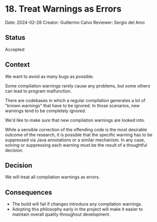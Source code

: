 # 18. Treat Warnings as Errors

Date: 2024-02-28
Creator: Guillermo Calvo
Reviewer: Sergio del Amo

## Status

Accepted


## Context

We want to avoid as many bugs as possible.

Some compilation warnings rarely cause any problems, but some others can lead to program malfunction.

There are codebases in which a regular compilation generates a lot of "known warnings" that have to be ignored.
In those scenarios, new warnings tend to be completely ignored.

We'd like to make sure that new compilation warnings are looked into.

While a sensible correction of the offending code is the most desirable outcome of the research,
it is possible that the specific warning has to be suppressed via Java annotations or a similar mechanism.
In any case, solving or suppressing each warning must be the result of a thoughtful decision.


## Decision

We will treat all compilation warnings as errors.


## Consequences

- The build will fail if changes introduce any compilation warnings.
- Adopting this philosophy early in the project will make it easier to maintain overall quality throughout development.
